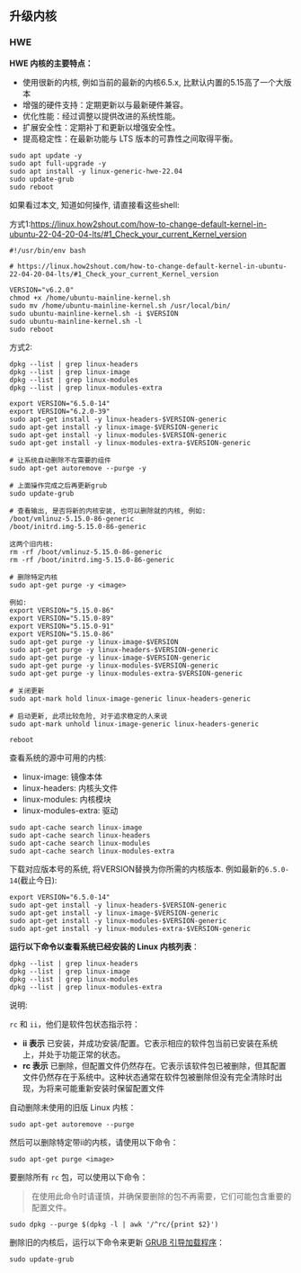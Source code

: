 ## 升级内核

### HWE
**HWE 内核的主要特点：**
- 使用很新的内核, 例如当前的最新的内核6.5.x, 比默认内置的5.15高了一个大版本
- 增强的硬件支持：定期更新以与最新硬件兼容。
- 优化性能：经过调整以提供改进的系统性能。
- 扩展安全性：定期补丁和更新以增强安全性。
- 提高稳定性：在最新功能与 LTS 版本的可靠性之间取得平衡。
```shell
sudo apt update -y
sudo apt full-upgrade -y
sudo apt install -y linux-generic-hwe-22.04
sudo update-grub
sudo reboot
```



如果看过本文, 知道如何操作, 请直接看这些shell:

方式1:https://linux.how2shout.com/how-to-change-default-kernel-in-ubuntu-22-04-20-04-lts/#1_Check_your_current_Kernel_version
```
#!/usr/bin/env bash

# https://linux.how2shout.com/how-to-change-default-kernel-in-ubuntu-22-04-20-04-lts/#1_Check_your_current_Kernel_version

VERSION="v6.2.0"
chmod +x /home/ubuntu-mainline-kernel.sh
sudo mv /home/ubuntu-mainline-kernel.sh /usr/local/bin/
sudo ubuntu-mainline-kernel.sh -i $VERSION
sudo ubuntu-mainline-kernel.sh -l
sudo reboot

```

方式2: 
```shell
dpkg --list | grep linux-headers
dpkg --list | grep linux-image
dpkg --list | grep linux-modules
dpkg --list | grep linux-modules-extra

export VERSION="6.5.0-14"
export VERSION="6.2.0-39"
sudo apt-get install -y linux-headers-$VERSION-generic
sudo apt-get install -y linux-image-$VERSION-generic
sudo apt-get install -y linux-modules-$VERSION-generic
sudo apt-get install -y linux-modules-extra-$VERSION-generic

# 让系统自动删除不在需要的组件
sudo apt-get autoremove --purge -y

# 上面操作完成之后再更新grub
sudo update-grub

# 查看输出, 是否将新的内核安装, 也可以删除就的内核, 例如:
/boot/vmlinuz-5.15.0-86-generic
/boot/initrd.img-5.15.0-86-generic

这两个旧内核:
rm -rf /boot/vmlinuz-5.15.0-86-generic
rm -rf /boot/initrd.img-5.15.0-86-generic

# 删除特定内核
sudo apt-get purge -y <image>

例如:
export VERSION="5.15.0-86"
export VERSION="5.15.0-89"
export VERSION="5.15.0-91"
export VERSION="5.15.0-86"
sudo apt-get purge -y linux-image-$VERSION
sudo apt-get purge -y linux-headers-$VERSION-generic
sudo apt-get purge -y linux-image-$VERSION-generic
sudo apt-get purge -y linux-modules-$VERSION-generic
sudo apt-get purge -y linux-modules-extra-$VERSION-generic

# 关闭更新
sudo apt-mark hold linux-image-generic linux-headers-generic

# 启动更新, 此项比较危险, 对于追求稳定的人来说
sudo apt-mark unhold linux-image-generic linux-headers-generic

reboot
```

查看系统的源中可用的内核:
- linux-image: 镜像本体
- linux-headers: 内核头文件
- linux-modules: 内核模块
- linux-modules-extra: 驱动

```shell
sudo apt-cache search linux-image
sudo apt-cache search linux-headers
sudo apt-cache search linux-modules
sudo apt-cache search linux-modules-extra
```

下载对应版本号的系统, 将VERSION替换为你所需的内核版本. 例如最新的`6.5.0-14`(截止今日):
```shell
export VERSION="6.5.0-14"
sudo apt-get install -y linux-headers-$VERSION-generic
sudo apt-get install -y linux-image-$VERSION-generic
sudo apt-get install -y linux-modules-$VERSION-generic
sudo apt-get install -y linux-modules-extra-$VERSION-generic
```

**运行以下命令以查看系统已经安装的 Linux 内核列表**：
```shell
dpkg --list | grep linux-headers
dpkg --list | grep linux-image
dpkg --list | grep linux-modules
dpkg --list | grep linux-modules-extra
```

说明:

`rc` 和 `ii`，他们是软件包状态指示符：

- **ii 表示** 已安装，并成功安装/配置。它表示相应的软件包当前已安装在系统上，并处于功能正常的状态。
- **rc 表示** 已删除，但配置文件仍然存在。它表示该软件包已被删除，但其配置文件仍然存在于系统中。这种状态通常在软件包被删除但没有完全清除时出现，为将来可能重新安装时保留配置文件

自动删除未使用的旧版 Linux 内核：

```shell
sudo apt-get autoremove --purge
```

然后可以删除特定带ii的内核，请使用以下命令：

```shell
sudo apt-get purge <image>
```

要删除所有 `rc` 包，可以使用以下命令：

> 在使用此命令时请谨慎，并确保要删除的包不再需要，它们可能包含重要的配置文件。
```shell
sudo dpkg --purge $(dpkg -l | awk '/^rc/{print $2}')
```


删除旧的内核后，运行以下命令来更新 [GRUB 引导加载程序](https://www.sysgeek.cn/ubuntu-16-04-grub-2-boot-loader/)：
```shell
sudo update-grub
```